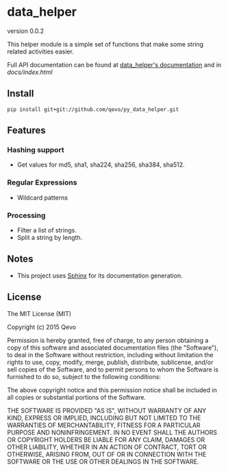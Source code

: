 # data_helper
version 0.0.2

This helper module is a simple set of functions that make some string related activities easier.

Full API documentation can be found at [data_helper's documentation](https://py-data-helper.readthedocs.org/) and in *docs/index.html*

## Install
```
pip install git+git://github.com/qevo/py_data_helper.git
```

## Features

### Hashing support
  - Get values for md5, sha1, sha224, sha256, sha384, sha512.

### Regular Expressions
  - Wildcard patterns

### Processing
  - Filter a list of strings.
  - Split a string by length.

## Notes
  - This project uses [Sphinx](http://sphinx-doc.org/) for its documentation generation.

## License
The MIT License (MIT)

Copyright (c) 2015 Qevo

Permission is hereby granted, free of charge, to any person obtaining a copy
of this software and associated documentation files (the "Software"), to deal
in the Software without restriction, including without limitation the rights
to use, copy, modify, merge, publish, distribute, sublicense, and/or sell
copies of the Software, and to permit persons to whom the Software is
furnished to do so, subject to the following conditions:

The above copyright notice and this permission notice shall be included in
all copies or substantial portions of the Software.

THE SOFTWARE IS PROVIDED "AS IS", WITHOUT WARRANTY OF ANY KIND, EXPRESS OR
IMPLIED, INCLUDING BUT NOT LIMITED TO THE WARRANTIES OF MERCHANTABILITY,
FITNESS FOR A PARTICULAR PURPOSE AND NONINFRINGEMENT. IN NO EVENT SHALL THE
AUTHORS OR COPYRIGHT HOLDERS BE LIABLE FOR ANY CLAIM, DAMAGES OR OTHER
LIABILITY, WHETHER IN AN ACTION OF CONTRACT, TORT OR OTHERWISE, ARISING FROM,
OUT OF OR IN CONNECTION WITH THE SOFTWARE OR THE USE OR OTHER DEALINGS IN
THE SOFTWARE.
